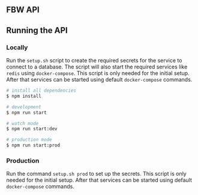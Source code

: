 ## FBW API

## Running the API

### Locally

Run the `setup.sh` script to create the required secrets for the service to connect to a database.
The script will also start the required services like `redis` using `docker-compose`.
This script is only needed for the initial setup. After that services can be started using default `docker-compose` commands.

```bash
# install all dependencies
$ npm install

# development
$ npm run start

# watch mode
$ npm run start:dev

# production mode
$ npm run start:prod
```

### Production

Run the command `setup.sh prod` to set up the secrets.
This script is only needed for the initial setup. After that services can be started using default `docker-compose` commands.
